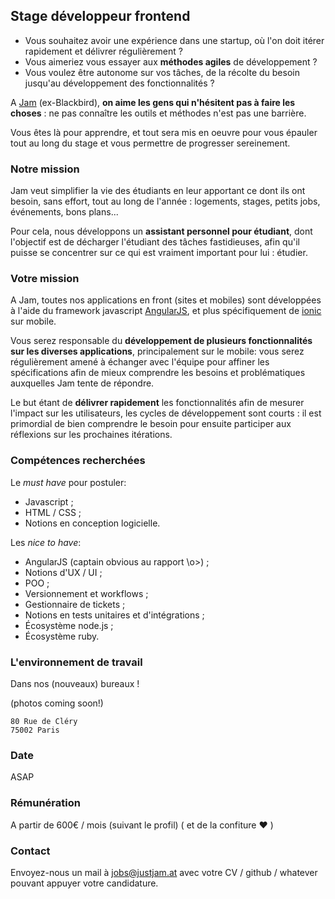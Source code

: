 ## Stage développeur frontend

* Vous souhaitez avoir une expérience dans une startup, où l'on doit itérer
  rapidement et délivrer régulièrement ?
* Vous aimeriez vous essayer aux **méthodes agiles** de développement ?
* Vous voulez être autonome sur vos tâches, de la récolte du besoin
  jusqu'au développement des fonctionnalités ?

A [Jam](https://justjam.at) (ex-Blackbird), **on aime les gens qui
n'hésitent pas à faire les choses** :
ne pas connaître les outils et méthodes n'est pas
une barrière.

Vous êtes là pour apprendre, et tout sera mis
en oeuvre pour vous épauler tout au long du stage et
vous permettre de progresser sereinement.

### Notre mission

Jam veut simplifier la vie des étudiants en leur apportant ce dont ils ont
besoin, sans effort, tout au long de l'année : logements, stages, petits jobs,
événements, bons plans...

Pour cela, nous développons un **assistant personnel pour étudiant**, dont
l'objectif est de décharger l'étudiant des tâches fastidieuses, afin qu'il
puisse se concentrer sur ce qui est vraiment important pour lui : étudier.

### Votre mission

A Jam, toutes nos applications en front (sites et mobiles) sont développées à
l'aide du framework javascript [AngularJS](https://angularjs.org/), et plus spécifiquement
de [ionic](http://ionicframework.com/) sur mobile.

Vous serez responsable du **développement de plusieurs fonctionnalités sur les
diverses applications**, principalement sur le mobile: vous serez régulièrement
amené à échanger avec l'équipe
pour affiner les spécifications afin de mieux comprendre les besoins et
problématiques auxquelles Jam tente de répondre.

Le but étant de **délivrer rapidement** les fonctionnalités afin de mesurer l'impact
sur les utilisateurs, les cycles de développement sont courts : il est
primordial de bien comprendre le besoin pour ensuite participer aux réflexions
sur les prochaines itérations.

### Compétences recherchées

Le *must have* pour postuler:

* Javascript ;
* HTML / CSS ;
* Notions en conception logicielle.

Les *nice to have*:

* AngularJS (captain obvious au rapport \o>) ;
* Notions d'UX / UI ;
* POO ;
* Versionnement et workflows ;
* Gestionnaire de tickets ;
* Notions en tests unitaires et d'intégrations ;
* Écosystème node.js ;
* Écosystème ruby.

### L'environnement de travail

Dans nos (nouveaux) bureaux !

(photos coming soon!)

```
80 Rue de Cléry
75002 Paris
```

### Date

ASAP

### Rémunération

A partir de 600€ / mois (suivant le profil) ( et de la confiture :heart: )

### Contact

Envoyez-nous un mail à [jobs@justjam.at](mailto:jobs@justjam.at) avec votre CV /
github / whatever pouvant appuyer votre candidature.
